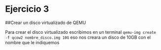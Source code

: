 # Ejercicio 3
##Crear un disco virtualizado de QEMU

Para crear el disco virtualizado escribimos en un terminal `qemu-img create -f qcow2 nombre_disco.img 10G` eso nos creara un disco de 10GB con el nombre que le indiquemos
